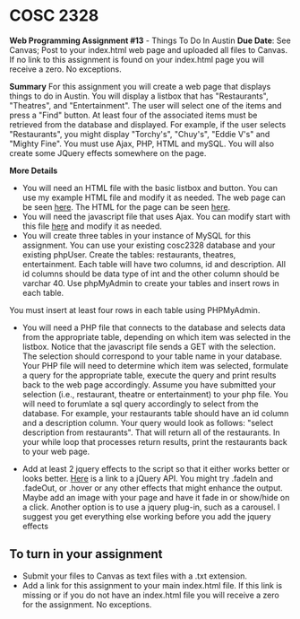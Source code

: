 # COSC 2328
__Web Programming Assignment #13__ - Things To Do In Austin
__Due Date__: See Canvas; Post to your index.html web page and uploaded all files to Canvas. If no link to this assignment is found on your index.html page you will receive a zero. No exceptions.

__Summary__ For this assignment you will create a web page that displays things to do in Austin. You will display a listbox that has "Restaurants", "Theatres", and "Entertainment". The user will select one of the items and press a "Find" button. At least four of the associated items must be retrieved from the database and displayed. For example, if the user selects "Restaurants", you might display "Torchy's", "Chuy's", "Eddie V's" and "Mighty Fine". You must use Ajax, PHP, HTML and mySQL. You will also create some JQuery effects somewhere on the page.

__More Details__

- You will need an HTML file with the basic listbox and button. You can use my example HTML file and modify it as needed. 
The web page can be seen [here](http://www.jbryan2.create.stedwards.edu/cosc2328/asg13answer.html). 
The HTML for the page can be seen [here](http://www.jbryan2.create.stedwards.edu/cosc2328/asg13answer.html.txt).
- You will need the javascript file that uses Ajax. 
You can modify start with this file [here](http://www.jbryan2.create.stedwards.edu/cosc2328/js/asg13answer.js) and modify it as needed.
- You will create three tables in your instance of MySQL for this assignment. You can use your existing cosc2328 database and your existing phpUser. Create the tables: restaurants, theatres, entertainment. Each table will have two columns, id and description. All id columns should be data type of int and the other column should be varchar 40.
Use phpMyAdmin to create your tables and insert rows in each table.

You must insert at least four rows in each table using PHPMyAdmin.

- You will need a PHP file that connects to the database and selects data from the appropriate table, depending on which item was selected in the listbox. Notice that the javascript file sends a GET with the selection. The selection should correspond to your table name in your database. Your PHP file will need to determine which item was selected, formulate a query for the appropriate table, execute the query and print results back to the web page accordingly.
Assume you have submitted your selection (i.e., restaurant, theatre or entertainment) to your php file. You will need to forumlate a sql query accordingly to select from the database. For example, your restaurants table should have an id column and a description column. Your query would look as follows: "select description from restaurants". That will return all of the restaurants. In your while loop that processes return results, print the restaurants back to your web page.

- Add at least 2 jquery effects to the script so that it either works better or looks better. [Here](https://www.w3schools.com/jquery/jquery_ref_effects.asp) is a link to a jQuery API. You might try .fadeIn and .fadeOut, or .hover or any other effects that might enhance the output. Maybe add an image with your page and have it fade in or show/hide on a click. Another option is to use a jquery plug-in, such as a carousel. I suggest you get everything else working before you add the jquery effects
## To turn in your assignment
- Submit your files to Canvas as text files with a .txt extension.
- Add a link for this assignment to your main index.html file. If this link is missing or if you do not have an index.html file you will receive a zero for the assignment. No exceptions.
